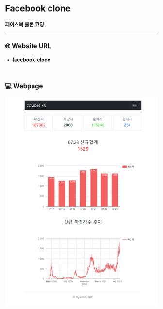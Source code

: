 # Facebook clone
### 페이스북 클론 코딩

---

## :globe_with_meridians: Website URL

* ### [facebook-clone](https://facebookclone.pythonanywhere.com/)

<br>

## :computer: Webpage

<img src="https://github.com/hyunmin0317/COVID19-KR/blob/main/static/webpage.png?raw=true" alt="icon" />
